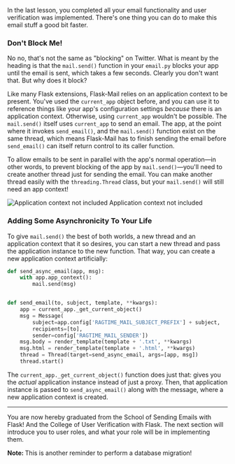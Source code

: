 In the last lesson, you completed all your email functionality and user verification was implemented. There's one thing you can do to make this email stuff a good bit faster.

### Don't Block Me!

No no, that's not the same as "blocking" on Twitter. What is meant by the heading is that the `mail.send()` function in your `email.py` blocks your app until the email is sent, which takes a few seconds. Clearly you don't want that. But why does it block?

Like many Flask extensions, Flask-Mail relies on an application context to be present. You've used the `current_app` object before, and you can use it to reference things like your app's configuration settings *because* there is an application context. Otherwise, using `current_app` wouldn't be possible. The `mail.send()` itself uses `current_app` to send an email. The app, at the point where it invokes `send_email()`, and the `mail.send()` function exist on the same thread, which means Flask-Mail has to finish sending the email before `send_email()` can itself return control to its caller function.

To allow emails to be sent in parallel with the app's normal operation—in other words, to prevent blocking of the app by `mail.send()`—you'll need to create another thread just for sending the email. You can make another thread easily with the `threading.Thread` class, but your `mail.send()` will still need an app context!

![Application context not included](https://images.unsplash.com/photo-1576834975354-ee694be1f0d1?ixlib=rb-1.2.1&ixid=eyJhcHBfaWQiOjEyMDd9&auto=format&fit=crop&w=1350&q=80)
Application context not included

### Adding Some Asynchronicity To Your Life

To give `mail.send()` the best of both worlds, a new thread and an application context that it so desires, you can start a new thread and pass the application instance to the new function. That way, you can create a new application context artificially:

```python
def send_async_email(app, msg):
    with app.app_context():
        mail.send(msg)


def send_email(to, subject, template, **kwargs):
    app = current_app._get_current_object()
    msg = Message(
        subject=app.config['RAGTIME_MAIL_SUBJECT_PREFIX'] + subject,
        recipients=[to],
        sender=config['RAGTIME_MAIL_SENDER'])
    msg.body = render_template(template + '.txt', **kwargs)
    msg.html = render_template(template + '.html', **kwargs)
    thread = Thread(target=send_async_email, args=[app, msg])
    thread.start()
```

The `current_app._get_current_object()` function does just that: gives you the *actual* application instance instead of just a proxy. Then, that application instance is passed to `send_async_email()` along with the message, where a new application context is created.

___

You are now hereby graduated from the School of Sending Emails with Flask! And the College of User Verification with Flask. The next section will introduce you to user roles, and what your role will be in implementing them.

<div class="alert alert-warning" role="alert"><strong>Note: </strong>This is another reminder to perform a database migration!</div>
